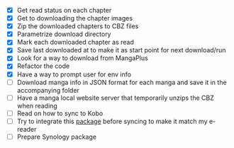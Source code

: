 - [x] Get read status on each chapter
- [x] Get to downloading the chapter images
- [x] Zip the downloaded chapters to CBZ files
- [x] Parametrize download directory
- [x] Mark each downloaded chapter as read
- [x] Save last downloaded at to make it as start point for next download/run
- [x] Look for a way to download from MangaPlus
- [x] Refactor the code
- [x] Have a way to prompt user for env info
- [ ] Download manga info in JSON format for each manga and save it in the accompanying folder
- [ ] Have a manga local website server that temporarily unzips the CBZ when reading
- [ ] Read on how to sync to Kobo
- [ ] Try to integrate this [package](https://github.com/ciromattia/kcc) before syncing to make it match my e-reader
- [ ] Prepare Synology package

